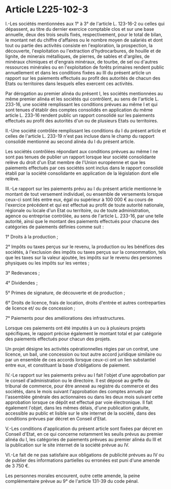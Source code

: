 # Article L225-102-3

I.-Les sociétés mentionnées aux 1° à 3° de l'article L. 123-16-2 ou celles qui dépassent, au titre du dernier exercice comptable clos et sur une base annuelle, deux des trois seuils fixés, respectivement, pour le total de bilan, le montant net du chiffre d'affaires ou le nombre moyen de salariés et dont tout ou partie des activités consiste en l'exploration, la prospection, la découverte, l'exploitation ou l'extraction d'hydrocarbures, de houille et de lignite, de minerais métalliques, de pierres, de sables et d'argiles, de minéraux chimiques et d'engrais minéraux, de tourbe, de sel ou d'autres ressources minérales ou en l'exploitation de forêts primaires rendent public annuellement et dans les conditions fixées au III du présent article un rapport sur les paiements effectués au profit des autorités de chacun des Etats ou territoires dans lesquels elles exercent ces activités.

Par dérogation au premier alinéa du présent I, les sociétés mentionnées au même premier alinéa et les sociétés qui contrôlent, au sens de l'article L. 233-16, une société remplissant les conditions prévues au même I et qui sont tenues d'établir des comptes consolidés en application du même article L. 233-16 rendent public un rapport consolidé sur les paiements effectués au profit des autorités d'un ou de plusieurs Etats ou territoires.

II.-Une société contrôlée remplissant les conditions du I du présent article et celles de l'article L. 233-19 n'est pas incluse dans le champ du rapport consolidé mentionné au second alinéa du I du présent article.

Les sociétés contrôlées répondant aux conditions prévues au même I ne sont pas tenues de publier un rapport lorsque leur société consolidante relève du droit d'un Etat membre de l'Union européenne et que les paiements effectués par ces sociétés sont inclus dans le rapport consolidé établi par la société consolidante en application de la législation dont elle relève.

III.-Le rapport sur les paiements prévu au I du présent article mentionne le montant de tout versement individuel, ou ensemble de versements lorsque ceux-ci sont liés entre eux, égal ou supérieur à 100 000 € au cours de l'exercice précédent et qui est effectué au profit de toute autorité nationale, régionale ou locale d'un Etat ou territoire, ou de toute administration, agence ou entreprise contrôlée, au sens de l'article L. 233-16, par une telle autorité, ainsi que le montant des paiements effectués pour chacune des catégories de paiements définies comme suit :

1° Droits à la production ;

2° Impôts ou taxes perçus sur le revenu, la production ou les bénéfices des sociétés, à l'exclusion des impôts ou taxes perçus sur la consommation, tels que les taxes sur la valeur ajoutée, les impôts sur le revenu des personnes physiques ou les impôts sur les ventes ;

3° Redevances ;

4° Dividendes ;

5° Primes de signature, de découverte et de production ;

6° Droits de licence, frais de location, droits d'entrée et autres contreparties de licence et/ ou de concession ;

7° Paiements pour des améliorations des infrastructures.

Lorsque ces paiements ont été imputés à un ou à plusieurs projets spécifiques, le rapport précise également le montant total et par catégorie des paiements effectués pour chacun des projets.

Un projet désigne les activités opérationnelles régies par un contrat, une licence, un bail, une concession ou tout autre accord juridique similaire ou par un ensemble de ces accords lorsque ceux-ci ont un lien substantiel entre eux, et constituant la base d'obligations de paiement.

IV.-Le rapport sur les paiements prévu au I fait l'objet d'une approbation par le conseil d'administration ou le directoire. Il est déposé au greffe du tribunal de commerce, pour être annexé au registre du commerce et des sociétés, dans le mois suivant l'approbation des comptes annuels par l'assemblée générale des actionnaires ou dans les deux mois suivant cette approbation lorsque ce dépôt est effectué par voie électronique. Il fait également l'objet, dans les mêmes délais, d'une publication gratuite, accessible au public et lisible sur le site internet de la société, dans des conditions prévues par décret en Conseil d'Etat.

V.-Les conditions d'application du présent article sont fixées par décret en Conseil d'Etat, en ce qui concerne notamment les seuils prévus au premier alinéa du I, les catégories de paiements prévues au premier alinéa du III et la publication sur le site internet de la société prévue au IV.

VI.-Le fait de ne pas satisfaire aux obligations de publicité prévues au IV ou de publier des informations partielles ou erronées est puni d'une amende de 3 750 €.

Les personnes morales encourent, outre cette amende, la peine complémentaire prévue au 9° de l'article 131-39 du code pénal.
